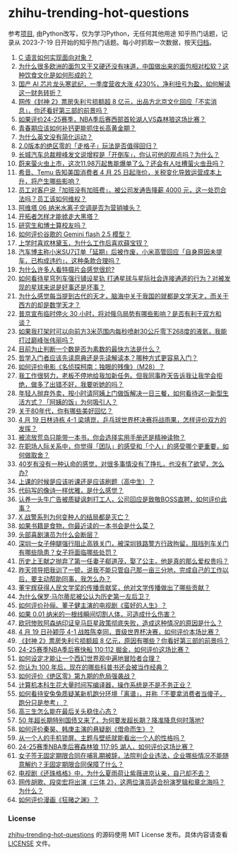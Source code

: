 # zhihu-trending-hot-questions
参考[项目](https://github.com/justjavac/zhihu-trending-hot-questions), 由Python改写，仅为学习Python，无任何其他用途
知乎热门话题，记录从 2023-7-19
日开始的知乎热门话题。每小时抓取一次数据，按天[归档](./data)。
<!-- BEGIN -->
<!-- 最后更新时间 2025-04-20 05:23:21.998405 -->
1. [C 语言如何实现面向对象？](https://www.zhihu.com/question/10113735007)
1. [为什么很多欧洲的面包又干又硬还没有味道，中国做出来的面包相对松软？这种饮食文化是如何形成的？](https://www.zhihu.com/question/1895488918331319781)
1. [国产 AI 芯片龙头寒武纪，一季度营收大涨 4230%，净利扭亏为盈，如何解读这一财务转折？](https://www.zhihu.com/question/1896927865347502587)
1. [网传《封神 2》票房失利亏损额超 8 亿元，出品方北京文化回应「不实消息」，你还看好第三部的前景吗？](https://www.zhihu.com/question/1896977091288850938)
1. [如果评价24-25赛季，NBA季后赛西部首轮湖人VS森林狼这场比赛？](https://www.zhihu.com/question/1897075938107316005)
1. [青春期应该如何补钙更能抓住长高黄金期？](https://www.zhihu.com/question/1893720855944614438)
1. [为什么英文没有简化运动？](https://www.zhihu.com/question/15519131763)
1. [2.0版本的绝区零的「走格子」玩法是否值得回归？](https://www.zhihu.com/question/1895037385219216628)
1. [长城汽车总裁穆峰发文说增程是「开倒车」，你认可他的观点吗？为什么？](https://www.zhihu.com/question/1896519973880431216)
1. [蔚来萤火虫上市，这次11.98万起售能爆单了么？还会有人吐槽萤火虫丑吗？](https://www.zhihu.com/question/1897034381404635674)
1. [希音、Temu 告知美国消费者 4 月 25 日起涨价，关税变化导致运营成本上升，将产生哪些影响？](https://www.zhihu.com/question/1896625234339153714)
1. [员工对客户说「加班没有加班费」，被公司发通告降薪 4000 元，这一处罚合法吗？员工该如何维权？](https://www.zhihu.com/question/1896240381634524072)
1. [阿维塔 06 纳米水离子空调是否为营销噱头？](https://www.zhihu.com/question/1896578791700153514)
1. [开拓者怎样才能掳走大黑塔？](https://www.zhihu.com/question/1894094297533486914)
1. [研究生和博士算校友吗？](https://www.zhihu.com/question/287340031)
1. [如何评价谷歌的 Gemini flash 2.5 模型？](https://www.zhihu.com/question/1894500578907903958)
1. [上学时喜欢林黛玉，为什么工作后喜欢薛宝钗？](https://www.zhihu.com/question/1889799532352615956)
1. [汽车博主称小米SU7订单「延期」后被作废，小米高管回应「自身原因未提车，已构成违约」，这种条款合理吗？](https://www.zhihu.com/question/1896285158291780054)
1. [为什么许多人看特摄片会感觉很尬?](https://www.zhihu.com/question/551837167)
1. [如何看待星穹列车强行铺设星轨 打通星球与星际社会连接通道的行为？对被发现的星球来说是好事还是坏事？](https://www.zhihu.com/question/1896855219586975247)
1. [为什么感觉每当提到古代的天才，脑海中关于我国的就都是文学天才，而关于西方的却是数学天才？](https://www.zhihu.com/question/656011336)
1. [普京宣布临时停火 30 小时，将对俄乌局势有哪些影响？是否有利于双方和谈？](https://www.zhihu.com/question/1897050910733070664)
1. [如果我打架时可以向前方3米范围内每秒喷射30公斤零下268度的液氦，我能打过巅峰张伟丽吗？](https://www.zhihu.com/question/1893318608395936163)
1. [目前为止判断一个数是否为素数的最快方法是什么？](https://www.zhihu.com/question/512360756)
1. [哲学入门者应该先读原典还是先读解读本？哪种方式更容易入门？](https://www.zhihu.com/question/1894017392042013747)
1. [如何评价电影《名侦探柯南：独眼的残像》（M28）？](https://www.zhihu.com/question/1895857491901927551)
1. [我工作很努力，老板不停地给我加新任务。但我同事昨天告诉我让我学会拒绝，做多了出错不好，我要听她的吗？](https://www.zhihu.com/question/1894693208174335990)
1. [年轻人抛弃外卖，按小时请阿姨上门做饭解决一日三餐，如何看待这一新型生活方式？「阿姨的饭」为何吸引人？](https://www.zhihu.com/question/1896530518339719449)
1. [关于80年代，你有哪些美好回忆？](https://www.zhihu.com/question/1895181019327465264)
1. [4 月 19 日林诗栋 4-1 梁靖崑，乒乓球世界杯决赛将战雨果，怎样评价双方的发挥？](https://www.zhihu.com/question/1897041870930015990)
1. [被流放荒岛只能带一本书，你会选择实用手册还是精神读物？](https://www.zhihu.com/question/1894018013944046201)
1. [在职场人际关系中，你觉得「团队」的感受和「个人」的感受哪个更重要，如何做取舍？](https://www.zhihu.com/question/1896574288259150804)
1. [40岁有没有一种认命的感觉，对很多事情没有了挣扎，也没有了欲望，怎么办?](https://www.zhihu.com/question/1892934145765793987)
1. [上课的时候是应该听课还是应该刷题（高中生）？](https://www.zhihu.com/question/421932523)
1. [代码写的像诗一样优雅，是什么感觉？](https://www.zhihu.com/question/12593935758)
1. [认养一头牛广告被质疑讽刺打工人，公司回应是致敬BOSS直聘，如何评价此事？](https://www.zhihu.com/question/1896165436770469495)
1. [X 战警系列为何变种人的结局都是灭亡？](https://www.zhihu.com/question/294154844)
1. [如果书籍是食物，你最近读的一本书会是什么菜？](https://www.zhihu.com/question/1892356120359691551)
1. [头部喜剧演员为什么会断层？](https://www.zhihu.com/question/1895576313286324877)
1. [深圳一女子伸腿强行阻止高铁关门，被深圳铁路警方行政拘留，阻挡列车关门有哪些隐患？女子将面临哪些处罚？](https://www.zhihu.com/question/1896981980962353227)
1. [历史上王献之抛弃了第一任妻子郗道茂，娶了公主，他是真的那么爱权贵吗？](https://www.zhihu.com/question/29151534)
1. [昨天领导把我训了一顿，说我不能只管自己那一亩三分地，完成自己的工作以后，要主动帮助同事，我怎么办？](https://www.zhihu.com/question/1894690629386224245)
1. [董宇辉获得人民文学奖的传播贡献奖，他对文学传播做出了哪些贡献？](https://www.zhihu.com/question/1896941503760277510)
1. [为什么保罗·马尔蒂尼被公认为历史第一左后卫？](https://www.zhihu.com/question/445369653)
1. [如何评价孙俪、董子健主演的电视剧《蛮好的人生》？](https://www.zhihu.com/question/1895249767820406815)
1. [如果 0.01 纳米的一根线瞬间切割人体，可造成什么伤害？](https://www.zhihu.com/question/647127634)
1. [欧冠惨败阿森纳印证皇马巨星政策彻底失败，造成这种情况的原因是什么？](https://www.zhihu.com/question/1894049451787670028)
1. [4 月 19 日孙颖莎 4-1 战胜陈幸同，晋级世界杯决赛，如何评价本场比赛？](https://www.zhihu.com/question/1897012416061076168)
1. [《封神 2》票房失利亏损额超 8 亿元，原因有哪些？你看好第三部的前景吗？](https://www.zhihu.com/question/1896977091288850938)
1. [24-25赛季NBA季后赛快船 110:112 掘金，如何评价这场比赛？](https://www.zhihu.com/question/1897134902698283771)
1. [如何设定才能让一个西幻世界观中遍地冒险者合理？](https://www.zhihu.com/question/660998054)
1. [你认为 100 年后，现在的哪些科普书还会被当作经典？](https://www.zhihu.com/question/1895442339310298028)
1. [如何评价《绝区零》第九期的危局强袭战？](https://www.zhihu.com/question/1896332693232399326)
1. [计算机本科生花大量时间写编译器，操作系统是不是不务正业？](https://www.zhihu.com/question/321433640)
1. [如何看待安兔兔质疑某新机跑分环境「离谱」，并称「不要拿消费者当傻子，跑分只是参考」？](https://www.zhihu.com/question/1896464537437325051)
1. [高三生怎么能在最后关头稳住心态？](https://www.zhihu.com/question/1894335239490364052)
1. [50 年超长期特别国债又来了，为何要发超长期？降准降息何时落地?](https://www.zhihu.com/question/1896846135957644613)
1. [如何评价秦昊、韩庚主演的悬疑剧《借命而生》？](https://www.zhihu.com/question/1896322123183658183)
1. [从一个人的手机锁屏、主题与壁纸就能看出一个人的性格吗？](https://www.zhihu.com/question/302679098)
1. [24-25赛季NBA季后赛森林狼 117:95 湖人，如何评价这场比赛？](https://www.zhihu.com/question/1897211943019839813)
1. [女子签无固定期限合同在哺乳期被辞，法院判企业违法，企业哪些情况不能随意解约？无固定期限合同保障了什么？](https://www.zhihu.com/question/1896546927715251663)
1. [电视剧《还珠格格》中，为什么夏雨荷让紫薇进京认亲，自己却不去？](https://www.zhihu.com/question/579296095)
1. [网传胡歌、段奕宏将出演《三体 2》，这两位演员适合扮演罗辑和章北海吗？为什么？](https://www.zhihu.com/question/1896129441538766645)
1. [如何评价漫画《狂赌之渊》？](https://www.zhihu.com/question/37090902)
<!-- END -->
### License
[zhihu-trending-hot-questions](https://github.com/yaogengzhu/zhihu-trending-hot-questions)
的源码使用 MIT License 发布。具体内容请查看 [LICENSE](./LICENSE) 文件。
